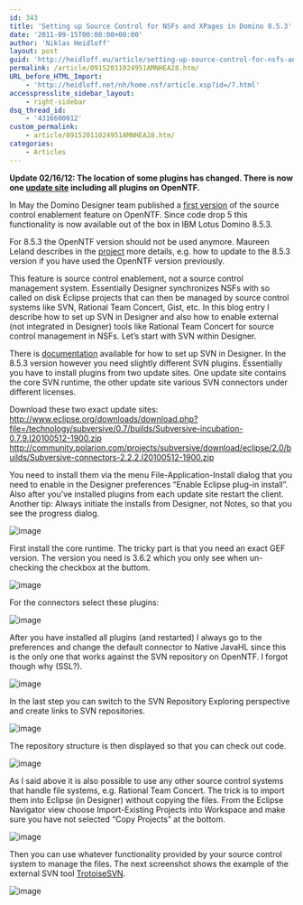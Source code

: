 ```yaml
---
id: 343
title: 'Setting up Source Control for NSFs and XPages in Domino 8.5.3'
date: '2011-09-15T00:00:00+00:00'
author: 'Niklas Heidloff'
layout: post
guid: 'http://heidloff.eu/article/setting-up-source-control-for-nsfs-and-xpages-in-domino-8-5-3/'
permalink: /article/09152011024951AMNHEA28.htm/
URL_before_HTML_Import:
    - 'http://heidloff.net/nh/home.nsf/article.xsp?id=/7.html'
accesspresslite_sidebar_layout:
    - right-sidebar
dsq_thread_id:
    - '4316600012'
custom_permalink:
    - article/09152011024951AMNHEA28.htm/
categories:
    - Articles
---
```


 **Update 02/16/12: The location of some plugins has changed. There is now one [update site](http://www.openntf.org/blogs/openntf.nsf/d6plinks/NHEF-8RJASZ) including all plugins on OpenNTF.**

In May the Domino Designer team published a [first version](http://www.openntf.org/internal/home.nsf/project.xsp?action=openDocument&name=Source%20Control%20Enablement%20for%20Designer) of the source control enablement feature on OpenNTF. Since code drop 5 this functionality is now available out of the box in IBM Lotus Domino 8.5.3.

 For 8.5.3 the OpenNTF version should not be used anymore. Maureen Leland describes in the [project](http://www.openntf.org/internal/home.nsf/news.xsp?documentId=694A15D19BE711AA862579060053C53D&action=openDocument) more details, e.g. how to update to the 8.5.3 version if you have used the OpenNTF version previously.

 This feature is source control enablement, not a source control management system. Essentially Designer synchronizes NSFs with so called on disk Eclipse projects that can then be managed by source control systems like SVN, Rational Team Concert, Gist, etc. In this blog entry I describe how to set up SVN in Designer and also how to enable external (not integrated in Designer) tools like Rational Team Concert for source control management in NSFs. Let’s start with SVN within Designer.

 There is [documentation](http://www.openntf.org/Projects/pmt.nsf/2AF30F7D4883670A862577D1002DED7D/%24file/ReadMe.pdf) available for how to set up SVN in Designer. In the 8.5.3 version however you need slightly different SVN plugins. Essentially you have to install plugins from two update sites. One update site contains the core SVN runtime, the other update site various SVN connectors under different licenses.

 Download these two exact update sites:   
<http://www.eclipse.org/downloads/download.php?file=/technology/subversive/0.7/builds/Subversive-incubation-0.7.9.I20100512-1900.zip>   
<http://community.polarion.com/projects/subversive/download/eclipse/2.0/builds/Subversive-connectors-2.2.2.I20100512-1900.zip>

 You need to install them via the menu File-Application-Install dialog that you need to enable in the Designer preferences “Enable Eclipse plug-in install”. Also after you’ve installed plugins from each update site restart the client. Another tip: Always initiate the installs from Designer, not Notes, so that you see the progress dialog.

![image](/assets/img/2012/02/SVN01.gif)

 First install the core runtime. The tricky part is that you need an exact GEF version. The version you need is 3.6.2 which you only see when un-checking the checkbox at the buttom.

![image](/assets/img/2012/02/SVN02.gif)

 For the connectors select these plugins:

![image](/assets/img/2012/02/SVN03.gif)

 After you have installed all plugins (and restarted) I always go to the preferences and change the default connector to Native JavaHL since this is the only one that works against the SVN repository on OpenNTF. I forgot though why (SSL?).

![image](/assets/img/2012/02/SVN04.gif)

 In the last step you can switch to the SVN Repository Exploring perspective and create links to SVN repositories.

![image](/assets/img/2012/02/SVN05.gif)

 The repository structure is then displayed so that you can check out code.

![image](/assets/img/2012/02/SVN06.gif)

 As I said above it is also possible to use any other source control systems that handle file systems, e.g. Rational Team Concert. The trick is to import them into Eclipse (in Designer) without copying the files. From the Eclipse Navigator view choose Import-Existing Projects into Workspace and make sure you have not selected “Copy Projects” at the bottom.

![image](/assets/img/2012/02/SVN08.gif)

 Then you can use whatever functionality provided by your source control system to manage the files. The next screenshot shows the example of the external SVN tool [TrotoiseSVN](http://tortoisesvn.tigris.org/).

![image](/assets/img/2012/02/SVN07.gif)